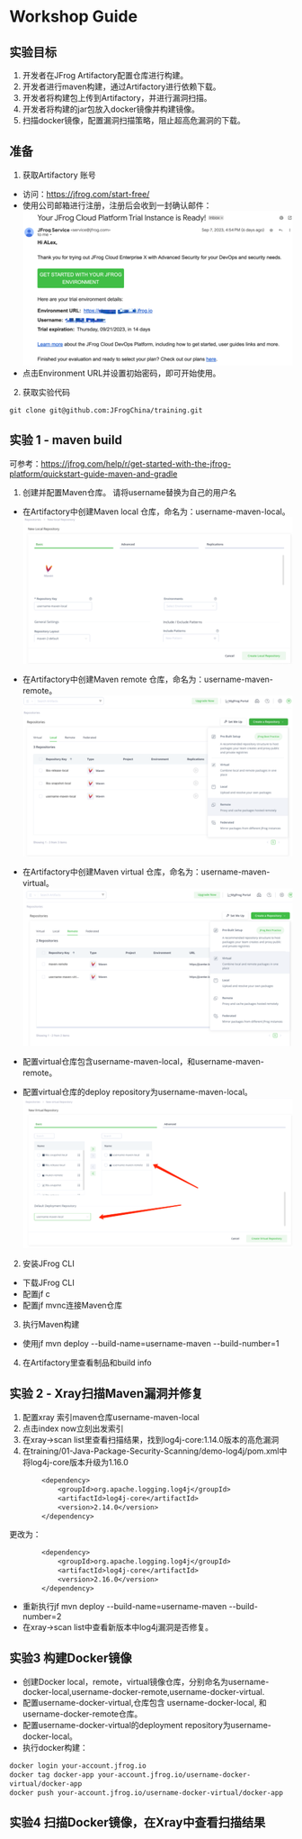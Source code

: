 
# Workshop Guide


## 实验目标
1. 开发者在JFrog Artifactory配置仓库进行构建。
2. 开发者进行maven构建，通过Artifactory进行依赖下载。
3. 开发者将构建包上传到Artifactory，并进行漏洞扫描。
4. 开发者将构建的jar包放入docker镜像并构建镜像。
5. 扫描docker镜像，配置漏洞扫描策略，阻止超高危漏洞的下载。
        
## 准备
1. 获取Artifactory 账号 
- 访问：https://jfrog.com/start-free/
- 使用公司邮箱进行注册，注册后会收到一封确认邮件：
![img_7.png](img_7.png)
- 点击Environment URL并设置初始密码，即可开始使用。

2. 获取实验代码
```shell
git clone git@github.com:JFrogChina/training.git
```

## 实验 1 - maven build 
可参考：https://jfrog.com/help/r/get-started-with-the-jfrog-platform/quickstart-guide-maven-and-gradle

1. 创建并配置Maven仓库。 
请将username替换为自己的用户名
- 在Artifactory中创建Maven local 仓库，命名为：username-maven-local。
![img_3.png](img_3.png)
- 在Artifactory中创建Maven remote 仓库，命名为：username-maven-remote。
![img_4.png](img_4.png)
- 在Artifactory中创建Maven virtual 仓库，命名为：username-maven-virtual。
![img_5.png](img_5.png)

- 配置virtual仓库包含username-maven-local，和username-maven-remote。
- 配置virtual仓库的deploy repository为username-maven-local。
![img_6.png](img_6.png)

2. 安装JFrog CLI
- 下载JFrog CLI
- 配置jf c
- 配置jf mvnc连接Maven仓库
3. 执行Maven构建
- 使用jf mvn deploy --build-name=username-maven --build-number=1
4. 在Artifactory里查看制品和build info

## 实验 2 - Xray扫描Maven漏洞并修复
1. 配置xray 索引maven仓库username-maven-local
2. 点击index now立刻出发索引
3. 在xray->scan list里查看扫描结果，找到log4j-core:1.14.0版本的高危漏洞
4. 在training/01-Java-Package-Security-Scanning/demo-log4j/pom.xml中将log4j-core版本升级为1.16.0
```shell
		<dependency>
			<groupId>org.apache.logging.log4j</groupId>
			<artifactId>log4j-core</artifactId>
			<version>2.14.0</version>
		</dependency>
```
更改为：
```shell
		<dependency>
			<groupId>org.apache.logging.log4j</groupId>
			<artifactId>log4j-core</artifactId>
			<version>2.16.0</version>
		</dependency>
```
- 重新执行jf mvn deploy --build-name=username-maven --build-number=2
- 在xray->scan list中查看新版本中log4j漏洞是否修复。

## 实验3 构建Docker镜像
- 创建Docker local，remote，virtual镜像仓库，分别命名为username-docker-local,username-docker-remote,username-docker-virtual.
- 配置username-docker-virtual,仓库包含 username-docker-local, 和username-docker-remote仓库。
- 配置username-docker-virtual的deployment repository为username-docker-local。
- 执行docker构建：
```shell
docker login your-account.jfrog.io
docker tag docker-app your-account.jfrog.io/username-docker-virtual/docker-app
docker push your-account.jfrog.io/username-docker-virtual/docker-app
```
## 实验4 扫描Docker镜像，在Xray中查看扫描结果
